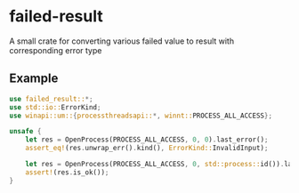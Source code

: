 
# failed-result

A small crate for converting various failed value to result with corresponding error type

## Example

```rust
use failed_result::*;
use std::io::ErrorKind;
use winapi::um::{processthreadsapi::*, winnt::PROCESS_ALL_ACCESS};

unsafe {
    let res = OpenProcess(PROCESS_ALL_ACCESS, 0, 0).last_error();
    assert_eq!(res.unwrap_err().kind(), ErrorKind::InvalidInput);

    let res = OpenProcess(PROCESS_ALL_ACCESS, 0, std::process::id()).last_error();
    assert!(res.is_ok());
}
```